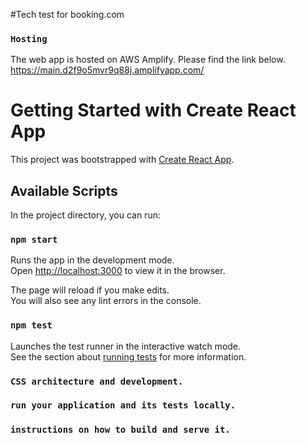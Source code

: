 #Tech test for booking.com

### `Hosting`

The web app is hosted on AWS Amplify. Please find the link below.
https://main.d2f9o5mvr9q88j.amplifyapp.com/

# Getting Started with Create React App

This project was bootstrapped with [Create React App](https://github.com/facebook/create-react-app).

## Available Scripts

In the project directory, you can run:

### `npm start`

Runs the app in the development mode.\
Open [http://localhost:3000](http://localhost:3000) to view it in the browser.

The page will reload if you make edits.\
You will also see any lint errors in the console.

### `npm test`

Launches the test runner in the interactive watch mode.\
See the section about [running tests](https://facebook.github.io/create-react-app/docs/running-tests) for more information.

### `CSS architecture and development.`

### `run your application and its tests locally.`

### `instructions on how to build and serve it.`
